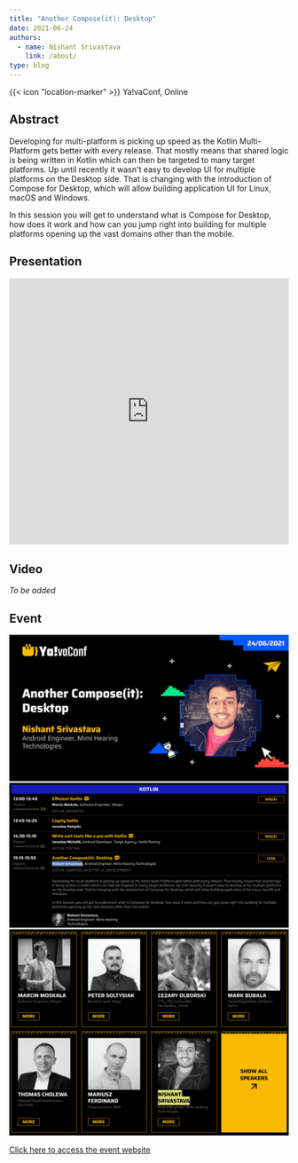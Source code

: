 ```yaml
---
title: "Another Compose(it): Desktop"
date: 2021-06-24
authors:
  - name: Nishant Srivastava
    link: /about/
type: blog
---
```


{{< icon "location-marker" >}} Ya!vaConf, Online

<!--more-->

## Abstract

Developing for multi-platform is picking up speed as the Kotlin Multi-Platform gets better with every release. That mostly means that shared logic is being written in Kotlin which can then be targeted to many target platforms. Up until recently it wasn't easy to develop UI for multiple platforms on the Desktop side. That is changing with the introduction of Compose for Desktop, which will allow building application UI for Linux, macOS and Windows.

In this session you will get to understand what is Compose for Desktop, how does it work and how can you jump right into building for multiple platforms opening up the vast domains other than the mobile.

## Presentation

<iframe src="https://docs.google.com/presentation/d/e/2PACX-1vRUqf-ZSj3-FBYlLL1Lhio4vZpT1UgaaeWmiBcfXPgkcxuICa3oBe0wP_RCS038BzBzaJhp3ozrZAya/embed?start=false&loop=false&delayms=3000" frameborder="0" width="100%" height="480" allowfullscreen="true" mozallowfullscreen="true" webkitallowfullscreen="true"></iframe>

## Video

_To be added_

## Event

<a href="https://yavaconf.com/" target="_blank">
    <img src="/images/talks/yava_conf_2021/speaker.png" />
    <img src="/images/talks/yava_conf_2021/sc_1.png" />
    <img src="/images/talks/yava_conf_2021/sc_2.png" />
    <p>Click here to access the event website</p>
</a>
